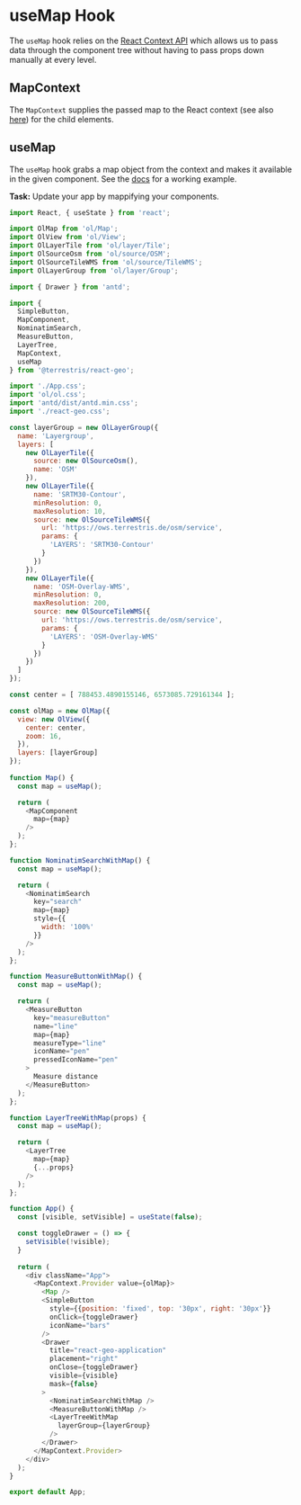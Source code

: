 # useMap Hook

The `useMap` hook relies on the [React Context API](https://reactjs.org/docs/context.html) which allows us to pass data through the component tree without having to pass props down manually at every level.

## MapContext

The `MapContext` supplies the passed map to the React context (see also [here](https://reactjs.org/docs/context.html)) for the child elements.

## useMap

The `useMap` hook grabs a map object from the context and makes it available in the given component. See the [docs](https://terrestris.github.io/react-geo/docs/latest/#/Components/Hooks/UseMap) for a working example.

**Task:** Update your app by mappifying your components.

```javascript
import React, { useState } from 'react';

import OlMap from 'ol/Map';
import OlView from 'ol/View';
import OlLayerTile from 'ol/layer/Tile';
import OlSourceOsm from 'ol/source/OSM';
import OlSourceTileWMS from 'ol/source/TileWMS';
import OlLayerGroup from 'ol/layer/Group';

import { Drawer } from 'antd';

import {
  SimpleButton,
  MapComponent,
  NominatimSearch,
  MeasureButton,
  LayerTree,
  MapContext,
  useMap
} from '@terrestris/react-geo';

import './App.css';
import 'ol/ol.css';
import 'antd/dist/antd.min.css';
import './react-geo.css';

const layerGroup = new OlLayerGroup({
  name: 'Layergroup',
  layers: [
    new OlLayerTile({
      source: new OlSourceOsm(),
      name: 'OSM'
    }),
    new OlLayerTile({
      name: 'SRTM30-Contour',
      minResolution: 0,
      maxResolution: 10,
      source: new OlSourceTileWMS({
        url: 'https://ows.terrestris.de/osm/service',
        params: {
          'LAYERS': 'SRTM30-Contour'
        }
      })
    }),
    new OlLayerTile({
      name: 'OSM-Overlay-WMS',
      minResolution: 0,
      maxResolution: 200,
      source: new OlSourceTileWMS({
        url: 'https://ows.terrestris.de/osm/service',
        params: {
          'LAYERS': 'OSM-Overlay-WMS'
        }
      })
    })
  ]
});

const center = [ 788453.4890155146, 6573085.729161344 ];

const olMap = new OlMap({
  view: new OlView({
    center: center,
    zoom: 16,
  }),
  layers: [layerGroup]
});
  
function Map() {
  const map = useMap();

  return (
    <MapComponent
      map={map}
    />
  );
};

function NominatimSearchWithMap() {
  const map = useMap();

  return (
    <NominatimSearch
      key="search"
      map={map}
      style={{
        width: '100%'
      }}
    />
  );
};

function MeasureButtonWithMap() {
  const map = useMap();

  return (
    <MeasureButton
      key="measureButton"
      name="line"
      map={map}
      measureType="line"
      iconName="pen"
      pressedIconName="pen"
    >
      Measure distance
    </MeasureButton>
  );
};

function LayerTreeWithMap(props) {
  const map = useMap();

  return (
    <LayerTree
      map={map}
      {...props}
    />
  );
};

function App() {
  const [visible, setVisible] = useState(false);

  const toggleDrawer = () => {
    setVisible(!visible);
  }
 
  return (
    <div className="App">
      <MapContext.Provider value={olMap}>
        <Map />
        <SimpleButton
          style={{position: 'fixed', top: '30px', right: '30px'}}
          onClick={toggleDrawer}
          iconName="bars"
        />
        <Drawer
          title="react-geo-application"
          placement="right"
          onClose={toggleDrawer}
          visible={visible}
          mask={false}
        >
          <NominatimSearchWithMap />
          <MeasureButtonWithMap />
          <LayerTreeWithMap
          	layerGroup={layerGroup}
          />
        </Drawer>
      </MapContext.Provider>
    </div>
  );
}

export default App;
```
